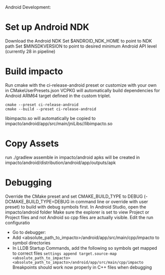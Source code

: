Android Development:

# Set up Android NDK
Download the Android NDK
Set $ANDROID_NDK_HOME to point to NDK path
Set $MINSDKVERSION to point to desired minimum Android API level (currently 28 in pipeline)

# Build impacto
Run cmake with the ci-release-android preset or customize with your own in CMakeUserPresets.json
VCPKG will automatically build dependencies for Android ARM64 target defined in the custom triplet.

```shell
cmake --preset ci-release-android
cmake --build --preset ci-release-android
```
libimpacto.so will automatically be copied to impacto/android/app/src/main/jniLibs/<ABI>/libimpacto.so

# Copy Assets
run ./gradlew assemble in impacto/android
apks will be created in impacto/android/distribution/android/app/outputs/apk

# Debugging
Override the CMake preset and set CMAKE_BUILD_TYPE to DEBUG (-DCMAKE_BUILD_TYPE=DEBUG in command line or override with user preset) 
to build with debug symbols first.
In Android Studio, open the impacto/android folder
Make sure the explorer is set to view Project or Project files and not Android so cpp files are actually visible.
Edit the run configuratio
- Go to debugger:
- Add <absolute_path_to_impacto>/android/app/src/main/cpp/impacto to symbol directories
- In LLDB Startup Commands, add the following so symbols get mapped to correct files
`settings append target.source-map <absolute_path_to_impacto> <absolute_path_to_impacto>/android/app/src/main/cpp/impacto`
Breakpoints should work now properly in C++ files when debugging